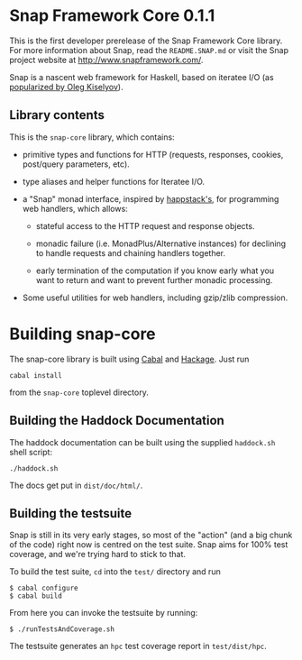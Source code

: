 Snap Framework Core 0.1.1
==========================

This is the first developer prerelease of the Snap Framework Core library.  For
more information about Snap, read the `README.SNAP.md` or visit the Snap
project website at http://www.snapframework.com/.

Snap is a nascent web framework for Haskell, based on iteratee I/O (as
[popularized by Oleg
Kiselyov](http://okmij.org/ftp/Streams.html#iteratee)).


## Library contents

This is the `snap-core` library, which contains:

  * primitive types and functions for HTTP (requests, responses, cookies,
    post/query parameters, etc).

  * type aliases and helper functions for Iteratee I/O.

  * a "Snap" monad interface, inspired by
    [happstack's](http://happstack.com/index.html), for programming web
    handlers, which allows:

    * stateful access to the HTTP request and response objects.

    * monadic failure (i.e. MonadPlus/Alternative instances) for declining to
      handle requests and chaining handlers together.

    * early termination of the computation if you know early what you want to
      return and want to prevent further monadic processing.

  * Some useful utilities for web handlers, including gzip/zlib compression.


Building snap-core
===================

The snap-core library is built using [Cabal](http://www.haskell.org/cabal/) and
[Hackage](http://hackage.haskell.org/packages/hackage.html). Just run

    cabal install

from the `snap-core` toplevel directory.


## Building the Haddock Documentation

The haddock documentation can be built using the supplied `haddock.sh` shell
script:

    ./haddock.sh

The docs get put in `dist/doc/html/`.


## Building the testsuite

Snap is still in its very early stages, so most of the "action" (and a big
chunk of the code) right now is centred on the test suite. Snap aims for 100%
test coverage, and we're trying hard to stick to that.

To build the test suite, `cd` into the `test/` directory and run

    $ cabal configure
    $ cabal build

From here you can invoke the testsuite by running:

    $ ./runTestsAndCoverage.sh 


The testsuite generates an `hpc` test coverage report in `test/dist/hpc`.
